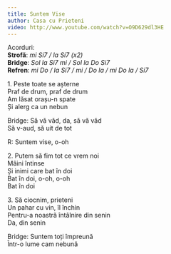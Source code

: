 ```yaml
---
title: Suntem Vise
author: Casa cu Prieteni
video: http://www.youtube.com/watch?v=O9D629dl3HE
---
```


Acorduri:  
**Strofă**: *mi Si7 / la Si7 (x2)*  
**Bridge**: *Sol la Si7 mi / Sol la Do Si7*  
**Refren**: *mi Do / la Si7 / mi / Do la / mi Do la / Si7*  

1\. Peste toate se așterne  
Praf de drum, praf de drum  
Am lăsat orașu-n spate  
Și alerg ca un nebun  

Bridge: Să vă văd, da, să vă văd  
Să v-aud, să uit de tot  

R: Suntem vise, o-oh  

2\. Putem să fim tot ce vrem noi  
Mâini întinse  
Și inimi care bat în doi  
Bat în doi, o-oh, o-oh  
Bat în doi  

3\. Să ciocnim, prieteni  
Un pahar cu vin, îl închin  
Pentru-a noastră întâlnire din senin  
Da, din senin  

Bridge: Suntem toți împreună  
Într-o lume cam nebună  
